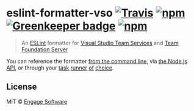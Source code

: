 # eslint-formatter-vso [![Travis](https://img.shields.io/travis/EngageSoftware/eslint-formatter-vso.svg)](https://travis-ci.org/EngageSoftware/eslint-formatter-vso) [![npm](https://img.shields.io/npm/v/eslint-formatter-vso.svg)](https://www.npmjs.com/package/eslint-formatter-vso) [![Greenkeeper badge](https://badges.greenkeeper.io/EngageSoftware/eslint-formatter-vso.svg)](https://greenkeeper.io/) [![npm](https://img.shields.io/npm/l/eslint-formatter-vso.svg)](/license)

> An [ESLint](http://eslint.org) formatter for [Visual Studio Team Services](https://www.visualstudio.com/products/visual-studio-team-services-vs) and [Team Foundation Server](https://www.visualstudio.com/products/tfs-overview-vs)


You can reference the formatter [from the command line](http://eslint.org/docs/user-guide/command-line-interface#f---format),
via [the Node.js API](http://eslint.org/docs/developer-guide/nodejs-api#getformatter), or through your [task](https://www.npmjs.com/package/gulp-eslint) [runner](https://npmjs.org/package/grunt-eslint) [of](https://www.npmjs.org/package/broccoli-eslint) [choice](https://www.npmjs.org/package/eslint-loader).


## License

MIT © [Engage Software](http://engagesoftware.com)
